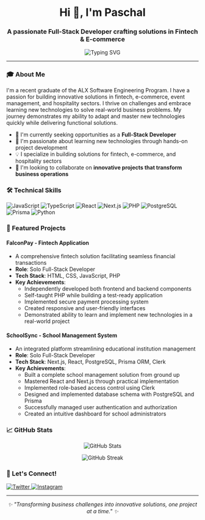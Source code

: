 <h1 align="center">Hi 👋, I'm Paschal</h1>
<h3 align="center">A passionate Full-Stack Developer crafting solutions in Fintech & E-commerce</h3>

<p align="center">
  <img src="https://readme-typing-svg.demolab.com?font=Fira+Code&pause=1000&width=435&lines=Full-Stack+Developer;Problem+Solver;Tech+Enthusiast&theme=dark&colors=FFD700" alt="Typing SVG" />
</p>

---

### 🎓 About Me

I'm a recent graduate of the ALX Software Engineering Program. I have a passion for building innovative solutions in fintech, e-commerce, event management, and hospitality sectors. I thrive on challenges and embrace learning new technologies to solve real-world business problems. My journey demonstrates my ability to adapt and master new technologies quickly while delivering functional solutions.

- 🔭 I'm currently seeking opportunities as a **Full-Stack Developer**
- 🌱 I'm passionate about learning new technologies through hands-on project development
- 💡 I specialize in building solutions for fintech, e-commerce, and hospitality sectors
- 🤝 I'm looking to collaborate on **innovative projects that transform business operations**

### 🛠️ Technical Skills

<p align="left">
  <img src="https://img.shields.io/badge/JavaScript-FFD700?style=for-the-badge&logo=javascript&logoColor=black" alt="JavaScript"/>
  <img src="https://img.shields.io/badge/TypeScript-FFD700?style=for-the-badge&logo=typescript&logoColor=black" alt="TypeScript"/>
  <img src="https://img.shields.io/badge/React-FFD700?style=for-the-badge&logo=react&logoColor=black" alt="React"/>
  <img src="https://img.shields.io/badge/Next.js-000000?style=for-the-badge&logo=next.js&logoColor=FFD700" alt="Next.js"/>
  <img src="https://img.shields.io/badge/PHP-FFD700?style=for-the-badge&logo=php&logoColor=black" alt="PHP"/>
  <img src="https://img.shields.io/badge/PostgreSQL-FFD700?style=for-the-badge&logo=postgresql&logoColor=black" alt="PostgreSQL"/>
  <img src="https://img.shields.io/badge/Prisma-000000?style=for-the-badge&logo=prisma&logoColor=FFD700" alt="Prisma"/>
  <img src="https://img.shields.io/badge/Python-FFD700?style=for-the-badge&logo=python&logoColor=black" alt="Python"/>
</p>

### 🚀 Featured Projects

#### FalconPay - Fintech Application
- A comprehensive fintech solution facilitating seamless financial transactions
- **Role**: Solo Full-Stack Developer
- **Tech Stack**: HTML, CSS, JavaScript, PHP
- **Key Achievements**:
  - Independently developed both frontend and backend components
  - Self-taught PHP while building a test-ready application
  - Implemented secure payment processing system
  - Created responsive and user-friendly interfaces
  - Demonstrated ability to learn and implement new technologies in a real-world project

#### SchoolSync - School Management System
- An integrated platform streamlining educational institution management
- **Role**: Solo Full-Stack Developer
- **Tech Stack**: Next.js, React, PostgreSQL, Prisma ORM, Clerk
- **Key Achievements**:
  - Built a complete school management solution from ground up
  - Mastered React and Next.js through practical implementation
  - Implemented role-based access control using Clerk
  - Designed and implemented database schema with PostgreSQL and Prisma
  - Successfully managed user authentication and authorization
  - Created an intuitive dashboard for school administrators

### 📈 GitHub Stats

<p align="center">
  <img src="https://github-readme-stats.vercel.app/api?username=paxxchal&show_icons=true&theme=vision-friendly-dark&title_color=FFD700&icon_color=FFD700" alt="GitHub Stats" />
</p>

<p align="center">
  <img src="https://github-readme-streak-stats.herokuapp.com/?user=paxxchal&theme=vision-friendly-dark&ring=FFD700&fire=FFD700&currStreakLabel=FFD700" alt="GitHub Streak" />
</p>

### 🤝 Let's Connect!

<p align="left">
  <a href="https://twitter.com/thetechcaesar" target="_blank">
    <img src="https://img.shields.io/badge/Twitter-000000?style=for-the-badge&logo=x&logoColor=FFD700" alt="Twitter"/>
  </a>
  <a href="https://instagram.com/techcaesar" target="_blank">
    <img src="https://img.shields.io/badge/Instagram-000000?style=for-the-badge&logo=instagram&logoColor=FFD700" alt="Instagram"/>
  </a>
</p>

---

<p align="center">
  <i>✨ "Transforming business challenges into innovative solutions, one project at a time." ✨</i>
</p>
